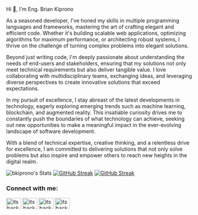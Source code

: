 <p>Hi 👋, I'm Eng. Brian Kiprono</p>
<p>As a seasoned developer, I've honed my skills in multiple programming languages and frameworks, mastering the art of crafting elegant and efficient code. Whether it's building scalable web applications, optimizing algorithms for maximum performance, or architecting robust systems, I thrive on the challenge of turning complex problems into elegant solutions.
</p>
<p>
Beyond just writing code, I'm deeply passionate about understanding the needs of end-users and stakeholders, ensuring that my solutions not only meet technical requirements but also deliver tangible value. I love collaborating with multidisciplinary teams, exchanging ideas, and leveraging diverse perspectives to create innovative solutions that exceed expectations.
</p>
<p>
In my pursuit of excellence, I stay abreast of the latest developments in technology, eagerly exploring emerging trends such as machine learning, blockchain, and augmented reality. This insatiable curiosity drives me to constantly push the boundaries of what technology can achieve, seeking out new opportunities to make a meaningful impact in the ever-evolving landscape of software development.
</p>
<p>
With a blend of technical expertise, creative thinking, and a relentless drive for excellence, I am committed to delivering solutions that not only solve problems but also inspire and empower others to reach new heights in the digital realm.</p>
</p>


![bkiprono's Stats](https://github-readme-stats.vercel.app/api?username=bkiprono&theme=shadow_blue&show_icons=true&hide_border=false&count_private=true)
[![GitHub Streak](https://streak-stats.demolab.com?user=bkiprono)](https://git.io/streak-stats)
<a href="https://git.io/streak-stats"><img src="https://streak-stats.demolab.com?user=bkiprono" alt="GitHub Streak" /></a>

<h3 align="left">Connect with me:</h3>
<p align="left">
<a href="https://twitter.com/itsbackenddevke" target="blank"><img align="center" src="https://raw.githubusercontent.com/rahuldkjain/github-profile-readme-generator/master/src/images/icons/Social/twitter.svg" alt="itsbackenddevke" height="30" width="40" /></a>
<a href="https://linkedin.com/in/itsbackenddevke" target="blank"><img align="center" src="https://raw.githubusercontent.com/rahuldkjain/github-profile-readme-generator/master/src/images/icons/Social/linked-in-alt.svg" alt="itsbackenddevke" height="30" width="40" /></a>
<a href="https://fb.com/itsbackenddevke" target="blank"><img align="center" src="https://raw.githubusercontent.com/rahuldkjain/github-profile-readme-generator/master/src/images/icons/Social/facebook.svg" alt="itsbackenddevke" height="30" width="40" /></a>
<a href="https://instagram.com/itsbackenddevke" target="blank"><img align="center" src="https://raw.githubusercontent.com/rahuldkjain/github-profile-readme-generator/master/src/images/icons/Social/instagram.svg" alt="itsbackenddevke" height="30" width="40" /></a>
</p>
